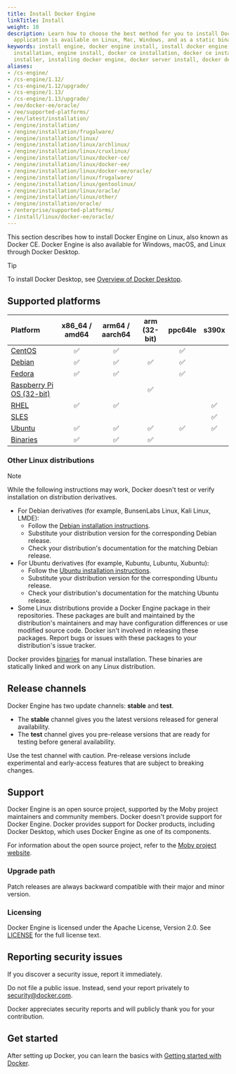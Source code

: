 ```yaml
---
title: Install Docker Engine
linkTitle: Install
weight: 10
description: Learn how to choose the best method for you to install Docker Engine. This client-server
  application is available on Linux, Mac, Windows, and as a static binary.
keywords: install engine, docker engine install, install docker engine, docker engine
  installation, engine install, docker ce installation, docker ce install, engine
  installer, installing docker engine, docker server install, docker desktop vs docker engine
aliases:
- /cs-engine/
- /cs-engine/1.12/
- /cs-engine/1.12/upgrade/
- /cs-engine/1.13/
- /cs-engine/1.13/upgrade/
- /ee/docker-ee/oracle/
- /ee/supported-platforms/
- /en/latest/installation/
- /engine/installation/
- /engine/installation/frugalware/
- /engine/installation/linux/
- /engine/installation/linux/archlinux/
- /engine/installation/linux/cruxlinux/
- /engine/installation/linux/docker-ce/
- /engine/installation/linux/docker-ee/
- /engine/installation/linux/docker-ee/oracle/
- /engine/installation/linux/frugalware/
- /engine/installation/linux/gentoolinux/
- /engine/installation/linux/oracle/
- /engine/installation/linux/other/
- /engine/installation/oracle/
- /enterprise/supported-platforms/
- /install/linux/docker-ee/oracle/
---
```


This section describes how to install Docker Engine on Linux, also known as Docker CE. Docker Engine is also available for Windows, macOS, and Linux through Docker Desktop.

> [!TIP]
> To install Docker Desktop, see [Overview of Docker Desktop](/manuals/desktop/_index.md).

## Supported platforms

| Platform                                       | x86_64 / amd64 | arm64 / aarch64 | arm (32-bit) | ppc64le | s390x |
| :--------------------------------------------- | :------------: | :-------------: | :----------: | :-----: | :---: |
| [CentOS](centos.md)                            |       ✅       |       ✅        |              |   ✅    |       |
| [Debian](debian.md)                            |       ✅       |       ✅        |      ✅      |   ✅    |       |
| [Fedora](fedora.md)                            |       ✅       |       ✅        |              |   ✅    |       |
| [Raspberry Pi OS (32-bit)](raspberry-pi-os.md) |                |                 |      ✅      |         |       |
| [RHEL](rhel.md)                                |       ✅       |       ✅        |              |         |  ✅   |
| [SLES](sles.md)                                |                |                 |              |         |  ✅   |
| [Ubuntu](ubuntu.md)                            |       ✅       |       ✅        |      ✅      |   ✅    |  ✅   |
| [Binaries](binaries.md)                        |       ✅       |       ✅        |      ✅      |         |       |

### Other Linux distributions

> [!NOTE]
> While the following instructions may work, Docker doesn't test or verify installation on distribution derivatives.

- For Debian derivatives (for example, BunsenLabs Linux, Kali Linux, LMDE):
  - Follow the [Debian installation instructions](debian.md).
  - Substitute your distribution version for the corresponding Debian release.
  - Check your distribution's documentation for the matching Debian release.
- For Ubuntu derivatives (for example, Kubuntu, Lubuntu, Xubuntu):
  - Follow the [Ubuntu installation instructions](ubuntu.md).
  - Substitute your distribution version for the corresponding Ubuntu release.
  - Check your distribution's documentation for the matching Ubuntu release.
- Some Linux distributions provide a Docker Engine package in their repositories. These packages are built and maintained by the distribution's maintainers and may have configuration differences or use modified source code. Docker isn't involved in releasing these packages. Report bugs or issues with these packages to your distribution's issue tracker.

Docker provides [binaries](binaries.md) for manual installation. These binaries are statically linked and work on any Linux distribution.

## Release channels

Docker Engine has two update channels: **stable** and **test**.

- The **stable** channel gives you the latest versions released for general availability.
- The **test** channel gives you pre-release versions that are ready for testing before general availability.

Use the test channel with caution. Pre-release versions include experimental and early-access features that are subject to breaking changes.

## Support

Docker Engine is an open source project, supported by the Moby project maintainers and community members. Docker doesn't provide support for Docker Engine. Docker provides support for Docker products, including Docker Desktop, which uses Docker Engine as one of its components.

For information about the open source project, refer to the [Moby project website](https://mobyproject.org/).

### Upgrade path

Patch releases are always backward compatible with their major and minor version.

### Licensing

Docker Engine is licensed under the Apache License, Version 2.0. See [LICENSE](https://github.com/moby/moby/blob/master/LICENSE) for the full license text.

## Reporting security issues

If you discover a security issue, report it immediately.

Do not file a public issue. Instead, send your report privately to security@docker.com.

Docker appreciates security reports and will publicly thank you for your contribution.

## Get started

After setting up Docker, you can learn the basics with [Getting started with Docker](/get-started/introduction/_index.md).
